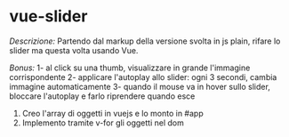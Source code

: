 # vue-slider

_Descrizione:_ Partendo dal markup della versione svolta in js plain, rifare lo slider ma questa volta usando Vue.

_Bonus:_
1- al click su una thumb, visualizzare in grande l'immagine corrispondente
2- applicare l'autoplay allo slider: ogni 3 secondi, cambia immagine automaticamente
3- quando il mouse va in hover sullo slider, bloccare l'autoplay e farlo riprendere quando esce

1. Creo l'array di oggetti in vuejs e lo monto in #app
2. Implemento tramite v-for gli oggetti nel dom

